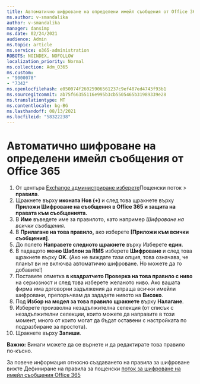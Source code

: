 ```yaml
---
title: Автоматично шифроване на определени имейл съобщения от Office 365
ms.author: v-smandalika
author: v-smandalika
manager: dansimp
ms.date: 02/24/2021
audience: Admin
ms.topic: article
ms.service: o365-administration
ROBOTS: NOINDEX, NOFOLLOW
localization_priority: Normal
ms.collection: Adm_O365
ms.custom:
- "9000078"
- "7342"
ms.openlocfilehash: e050074f26025906561237c9ef487ed4743f93b1
ms.sourcegitcommit: ab75f66355116e995b3cb5505465b31989339e28
ms.translationtype: MT
ms.contentlocale: bg-BG
ms.lasthandoff: 08/13/2021
ms.locfileid: "58322238"
---
```

# <a name="automatically-encrypt-certain-email-messages-from-office-365"></a>Автоматично шифроване на определени имейл съобщения от Office 365

1. От центъра [Exchange администриране изберете](https://outlook.office365.com/ecp/)Пощенски поток > **правила**. 
2. Щракнете върху **иконата Нов (+)** и след това щракнете върху **Приложи Шифроване на съобщения в Office 365 и защита на правата към съобщенията.**
3. В **Име** въведете име за правилото, като например *Шифроване на всички съобщения*.
4. В **Прилагане на това правило,** ако изберете **[Приложи към всички съобщения]**. 
5. До полето **Направете следното щракнете** върху Изберете **един**. 
6. В падащото **меню Шаблон за RMS** изберете **Шифроване** и след това щракнете върху **OK**. (Ако не виждате тази опция, това означава, че планът ви не включва автоматично шифроване. Но можете да го добавите!)
7. Поставете отметка **в квадратчето Проверка на това правило с ниво** на сериозност и след това изберете желаното ниво. Ако вашата фирма има договорни задължения да изпраща всички имейли шифровани, препоръчвам да зададете нивото на **Високо**.
8. Под **Избор на модел за това правило щракнете** върху **Налагане**. 
9. Изберете произволна незадължителна селекция (от списък с незадължителни селекции, които можете да направите в този момент, много от които могат да бъдат оставени с настройката по подразбиране за простота).
10. Щракнете върху **Запиши**.

**Важно:** Винаги можете да се върнете и да редактирате това правило по-късно.

За повече информация относно създаването на правила за шифроване вижте Дефиниране на правила за пощенски [поток за шифроване на имейл съобщения Office 365](https://docs.microsoft.com/microsoft-365/compliance/define-mail-flow-rules-to-encrypt-email)

